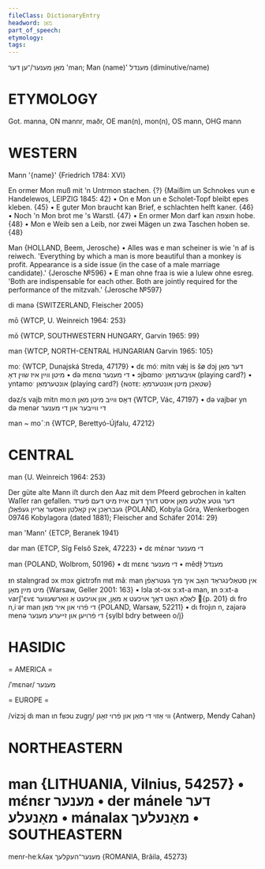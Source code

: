```yaml
---
fileClass: DictionaryEntry
headword: מאַן
part_of_speech: 
etymology: 
tags: 
---
```

מאַן
מענער/־ען
דער
'man; Man (name)'
מענדל
(diminutive/name)

ETYMOLOGY
===========
Got. manna, ON mannr, maðr, OE man(n), mon(n), OS mann, OHG mann

WESTERN
========

Mann '{name}' {Friedrich 1784: XVI}

En ormer Mon muß mit 'n Untrmon stachen. {?}
{Maißim un Schnokes vun e Handelewos, LEIPZIG 1845: 42}
	•	On e Mon un e Scholet-Topf bleibt epes kleben. {45}
	•	E guter Mon braucht kan Brief, e schlachten helft kaner. {46}
	•	Noch 'n Mon brot me 's Warstl. {47}
	•	En ormer Mon darf kan חוצפה hobe. {48}
	•	Mon e Weib sen a Leib, nor zwei Mägen un zwa Taschen hoben se. {48}

Man {HOLLAND, Beem, Jerosche}
	•	Alles was e man scheiner is wie 'n af is reiwech. 'Everything by which a man is more beautiful than a monkey is profit. Appearance is a side issue (in the case of a male marriage candidate).'  {Jerosche №596}
	•	E man ohne fraa is wie a lulew ohne esreg. 'Both are indispensable for each other. Both are jointly required for the performance of the mitzvah.' {Jerosche №597}

di manə {SWITZERLAND, Fleischer 2005}

mō {WTCP, U. Weinreich 1964: 253}

mō {WTCP, SOUTHWESTERN HUNGARY, Garvin 1965: 99}

man {WTCP, NORTH-CENTRAL HUNGARIAN Garvin 1965: 105}

moː {WTCP, Dunajská Streda, 47179}
	•	dɛ móː mitn vǽj is šø dɔj דער מאַן מיטן ווײַן איז שוין דאָ
	•	də mɛnα די מענער
	•	ɔjbαmoˑ אויבערמאַן (playing card?)
	•	yntamoˑ אונטערמאַן (playing card?) {ɴᴏᴛᴇ: שטאַכן מיטן אונטערמאָ}

dəz/s vajb mitn moːn דאָס ווײַב מיטן מאַן {WTCP, Vác, 47197}
	•	də vajbər yn də menər די ווײַבער און די מענער

man ~ moˆːn {WTCP, Berettyó-Újfalu, 47212}

CENTRAL
========

man {U. Weinreich 1964: 253}

Der güte alte Mann iſt durch den Aaz mit dem Pfeerd gebrochen in kalten Waſſer ran gefallen. דער גוטע אַלטע מאַן איסט דורך דעם אײַז מיט דעם פֿערד געבראָכן אין קאַלטן וואַסער אַרײַן געפֿאַלן {POLAND, Kobyla Góra, Wenkerbogen 09746 Kobylagora (dated 1881); Fleischer and Schäfer 2014: 29}

man 'Mann' {ETCP, Beranek 1941}

dər man {ETCP, Sîg Felső Szek, 47223}
	•	dɛ mɛ́nər די מענער

man {POLAND, Wolbrom, 50196}
	•	dɪ mɛnɛ די מענער
	•	mẽdɫ̩ מענדל

ᵻn stalᵻngrad ɔx mɔx giɛtrɔfn mᵻt mãː man אין סטאַלינגראַד האָב איך מיך געטראָפֿן מיט מײַן מאַן {Warsaw, Geller 2001: 163}
	•	lɔla ɔt-ɔx ɔːxt-a man, ᵻn ɔːxt-a varʃ'ɛvɛ לאָלאַ האָט דאָך אויכעט אַ מאַן, און אויכעט אַ וואַרשעווער {p. 201}
dɩ fro n,iˑər man די פֿרוי און איר מאַן {POLAND, Warsaw, 52211}
	•	dɩ frojɩn n, zajərə menə די פֿרויען און זייערע מענער {sylbl bdry between o/j}

HASIDIC
=======
= AMERICA = 

/ˈmɛnər/ מענער

= EUROPE = 

/vizɔj dɩ man ɩn fʁɔu zugŋ̩/ ווי אַזוי די מאַן און פֿרוי זאָגן {Antwerp, Mendy Cahan}

NORTHEASTERN
==============

man {LITHUANIA, Vilnius, 54257}
	•	mɛ́nɛr מענער
	•	der mánele דער מאַנעלע
	•	mánalax מאַנעלעך
	•	
SOUTHEASTERN
==============

menr-heːkʎəx מענער־העקלעך {ROMANIA, Brăila, 45273}

